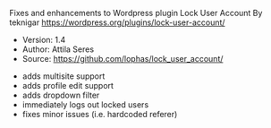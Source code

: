 Fixes and enhancements to Wordpress plugin Lock User Account By teknigar
https://wordpress.org/plugins/lock-user-account/

 * Version: 1.4
 * Author: Attila Seres
 * Source: https://github.com/lophas/lock_user_account/

- adds multisite support
- adds profile edit support
- adds dropdown filter
- immediately logs out locked users
- fixes minor issues (i.e. hardcoded referer)
